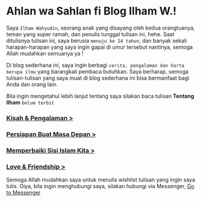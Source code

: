 # Ahlan wa Sahlan fi Blog Ilham W.!

Saya `Ilham Wahyudin`, seorang anak yang disayang oleh kedua orangtuanya, teman yang super ramah, dan penulis tunggal tulisan ini, hehe. Saat ditulisnya tulisan ini, saya berusia `menuju ke 24 tahun`, dan banyak sekali harapan-harapan yang saya ingin gapai di umur tersebut nantinya, semoga Allah mudahkan semuanya ya !

Di blog sederhana ini, saya ingin berbagi `cerita, pengalaman dan harta berupa ilmu` yang barangkali pembaca butuhkan. Saya berharap, semoga tulisan-tulisan yang saya muat di blog sederhana ini bisa bermanfaat bagi Anda dan orang lain. 

Bila ingin mengetahui lebih lanjut tentang saya silakan baca tulisan <b>Tentang Ilham</b> `belum terbit`

<h3> <a href="https://hamsrmdhn.github.io/kisah">Kisah & Pengalaman ></a></h3>
<h3> <a href="https://hamsrmdhn.github.io/future">Persiapan Buat Masa Depan ></a></h3>
<h3> <a href="https://hamsrmdhn.github.io/muhasabah">Memperbaiki Sisi Islam Kita ></a></h3>
<h3> <a href="https://hamsrmdhn.github.io/friendship">Love & Friendship ></a></h3>

Semoga Allah mudahkan saya untuk menulis wishlist tulisan yang ingin saya tulis. Oiya, bila ingin menghubungi saya, silakan hubungi via Messenger, [Go to Messenger](https://www.messenger.com/t/hams.rmdhn)
